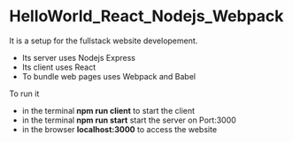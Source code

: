# HelloWorld_React_Nodejs_Webpack

It is a setup for the fullstack website developement. 
 * Its server uses Nodejs Express 
 * Its client uses React 
 * To bundle web pages uses Webpack and Babel


To run it 
* in the terminal **npm run client** to start the client 
* in the terminal **npm run start** start the server on Port:3000
* in the browser **localhost:3000** to access the website 



